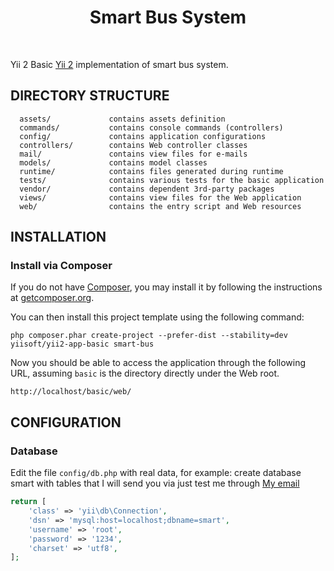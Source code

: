 <p align="center">
    <h1 align="center">Smart Bus System</h1>
    <br>
</p>

Yii 2 Basic [Yii 2](http://www.yiiframework.com/) implementation of smart bus system.

DIRECTORY STRUCTURE
-------------------

      assets/             contains assets definition
      commands/           contains console commands (controllers)
      config/             contains application configurations
      controllers/        contains Web controller classes
      mail/               contains view files for e-mails
      models/             contains model classes
      runtime/            contains files generated during runtime
      tests/              contains various tests for the basic application
      vendor/             contains dependent 3rd-party packages
      views/              contains view files for the Web application
      web/                contains the entry script and Web resources


INSTALLATION
------------

### Install via Composer

If you do not have [Composer](http://getcomposer.org/), you may install it by following the instructions
at [getcomposer.org](http://getcomposer.org/doc/00-intro.md#installation-nix).

You can then install this project template using the following command:

~~~
php composer.phar create-project --prefer-dist --stability=dev yiisoft/yii2-app-basic smart-bus
~~~

Now you should be able to access the application through the following URL, assuming `basic` is the directory
directly under the Web root.

~~~
http://localhost/basic/web/
~~~

CONFIGURATION
-------------

### Database

Edit the file `config/db.php` with real data, for example:
create database smart with tables that I will send you via just 
test me through [My email](mailto:pascaldeus@yahoo.com)

```php
return [
    'class' => 'yii\db\Connection',
    'dsn' => 'mysql:host=localhost;dbname=smart',
    'username' => 'root',
    'password' => '1234',
    'charset' => 'utf8',
];
```
